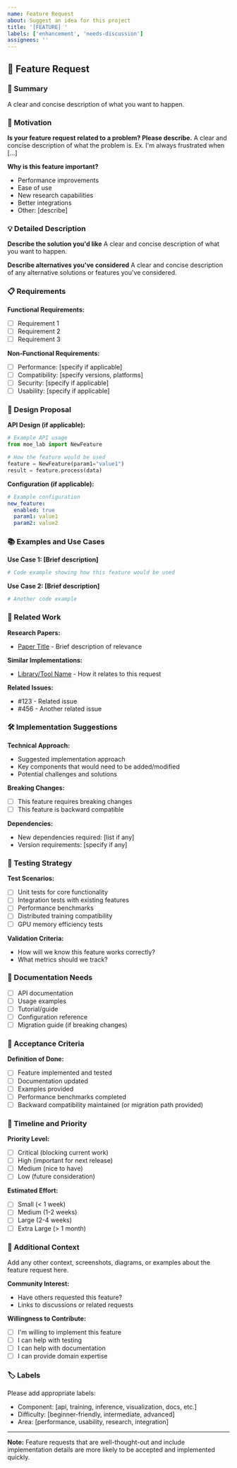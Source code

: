 ```yaml
---
name: Feature Request
about: Suggest an idea for this project
title: '[FEATURE] '
labels: ['enhancement', 'needs-discussion']
assignees: ''
---
```


## 🚀 Feature Request

### 📝 Summary

A clear and concise description of what you want to happen.

### 🎯 Motivation

**Is your feature request related to a problem? Please describe.**
A clear and concise description of what the problem is. Ex. I'm always frustrated when [...]

**Why is this feature important?**
- Performance improvements
- Ease of use
- New research capabilities
- Better integrations
- Other: [describe]

### 💡 Detailed Description

**Describe the solution you'd like**
A clear and concise description of what you want to happen.

**Describe alternatives you've considered**
A clear and concise description of any alternative solutions or features you've considered.

### 📋 Requirements

**Functional Requirements:**
- [ ] Requirement 1
- [ ] Requirement 2
- [ ] Requirement 3

**Non-Functional Requirements:**
- [ ] Performance: [specify if applicable]
- [ ] Compatibility: [specify versions, platforms]
- [ ] Security: [specify if applicable]
- [ ] Usability: [specify if applicable]

### 🎨 Design Proposal

**API Design (if applicable):**

```python
# Example API usage
from moe_lab import NewFeature

# How the feature would be used
feature = NewFeature(param1="value1")
result = feature.process(data)
```

**Configuration (if applicable):**

```yaml
# Example configuration
new_feature:
  enabled: true
  param1: value1
  param2: value2
```

### 📚 Examples and Use Cases

**Use Case 1: [Brief description]**
```python
# Code example showing how this feature would be used
```

**Use Case 2: [Brief description]**
```python
# Another code example
```

### 🔗 Related Work

**Research Papers:**
- [Paper Title](link) - Brief description of relevance

**Similar Implementations:**
- [Library/Tool Name](link) - How it relates to this request

**Related Issues:**
- #123 - Related issue
- #456 - Another related issue

### 🛠️ Implementation Suggestions

**Technical Approach:**
- Suggested implementation approach
- Key components that would need to be added/modified
- Potential challenges and solutions

**Breaking Changes:**
- [ ] This feature requires breaking changes
- [ ] This feature is backward compatible

**Dependencies:**
- New dependencies required: [list if any]
- Version requirements: [specify if any]

### 🧪 Testing Strategy

**Test Scenarios:**
- [ ] Unit tests for core functionality
- [ ] Integration tests with existing features
- [ ] Performance benchmarks
- [ ] Distributed training compatibility
- [ ] GPU memory efficiency tests

**Validation Criteria:**
- How will we know this feature works correctly?
- What metrics should we track?

### 📖 Documentation Needs

- [ ] API documentation
- [ ] Usage examples
- [ ] Tutorial/guide
- [ ] Configuration reference
- [ ] Migration guide (if breaking changes)

### 🎯 Acceptance Criteria

**Definition of Done:**
- [ ] Feature implemented and tested
- [ ] Documentation updated
- [ ] Examples provided
- [ ] Performance benchmarks completed
- [ ] Backward compatibility maintained (or migration path provided)

### 📅 Timeline and Priority

**Priority Level:**
- [ ] Critical (blocking current work)
- [ ] High (important for next release)
- [ ] Medium (nice to have)
- [ ] Low (future consideration)

**Estimated Effort:**
- [ ] Small (< 1 week)
- [ ] Medium (1-2 weeks)
- [ ] Large (2-4 weeks)
- [ ] Extra Large (> 1 month)

### 💬 Additional Context

Add any other context, screenshots, diagrams, or examples about the feature request here.

**Community Interest:**
- Have others requested this feature?
- Links to discussions or related requests

**Willingness to Contribute:**
- [ ] I'm willing to implement this feature
- [ ] I can help with testing
- [ ] I can help with documentation
- [ ] I can provide domain expertise

### 🏷️ Labels

Please add appropriate labels:
- Component: [api, training, inference, visualization, docs, etc.]
- Difficulty: [beginner-friendly, intermediate, advanced]
- Area: [performance, usability, research, integration]

---

**Note:** Feature requests that are well-thought-out and include implementation details are more likely to be accepted and implemented quickly.